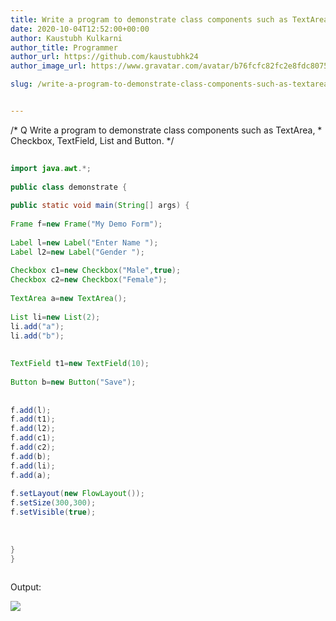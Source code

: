 ```yaml
---
title: Write a program to demonstrate class components such as TextArea, Checkbox, TextField, List and Button.
date: 2020-10-04T12:52:00+00:00
author: Kaustubh Kulkarni
author_title: Programmer
author_url: https://github.com/kaustubhk24
author_image_url: https://www.gravatar.com/avatar/b76fcfc82fc2e8fdc8075636f1735f61?s=200

slug: /write-a-program-to-demonstrate-class-components-such-as-textarea-checkbox-textfield-list-and-button/


---
```

/* Q Write a program to demonstrate class components such as TextArea, \* Checkbox, TextField, List and Button. */ 


```java title="demonstrate.java" 
  
import java.awt.*;  
  
public class demonstrate {  
  
public static void main(String[] args) {  
  
Frame f=new Frame("My Demo Form");   
  
Label l=new Label("Enter Name ");  
Label l2=new Label("Gender ");  
  
Checkbox c1=new Checkbox("Male",true);  
Checkbox c2=new Checkbox("Female");  
  
TextArea a=new TextArea();  
  
List li=new List(2);  
li.add("a");  
li.add("b");  
  
  
TextField t1=new TextField(10);  
  
Button b=new Button("Save");  
  
  
f.add(l);  
f.add(t1);  
f.add(l2);  
f.add(c1);  
f.add(c2);  
f.add(b);  
f.add(li);  
f.add(a);  
  
f.setLayout(new FlowLayout());  
f.setSize(300,300);  
f.setVisible(true);  
  
  
  
}  
}  
  

```


Output: 


[![](https://www.kaustubh.codes/imgs/wp-content/uploads/2020/10/l-300x169.png)](https://www.kaustubh.codes/imgs/wp-content/uploads/2020/10/l.png)

